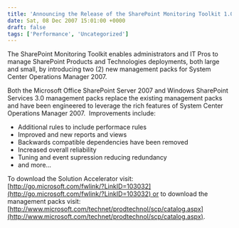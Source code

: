 ```yaml
---
title: 'Announcing the Release of the SharePoint Monitoring Toolkit 1.0'
date: Sat, 08 Dec 2007 15:01:00 +0000
draft: false
tags: ['Performance', 'Uncategorized']
---
```


The SharePoint Monitoring Toolkit enables administrators and IT Pros to manage SharePoint Products and Technologies deployments, both large and small, by introducing two (2) new management packs for System Center Operations Manager 2007.

Both the Microsoft Office SharePoint Server 2007 and Windows SharePoint Services 3.0 management packs replace the existing management packs and have been engineered to leverage the rich features of System Center Operations Manager 2007.  Improvements include:

*   Additional rules to include performace rules
*   Improved and new reports and views
*   Backwards compatible dependencies have been removed
*   Increased overall reliability
*   Tuning and event supression reducing redundancy
*   and more...

To download the Solution Accelerator visit:  [http://go.microsoft.com/fwlink/?LinkID=103032](http://go.microsoft.com/fwlink/?LinkID=103032) or to download the management packs visit:  [http://www.microsoft.com/technet/prodtechnol/scp/catalog.aspx](http://www.microsoft.com/technet/prodtechnol/scp/catalog.aspx).